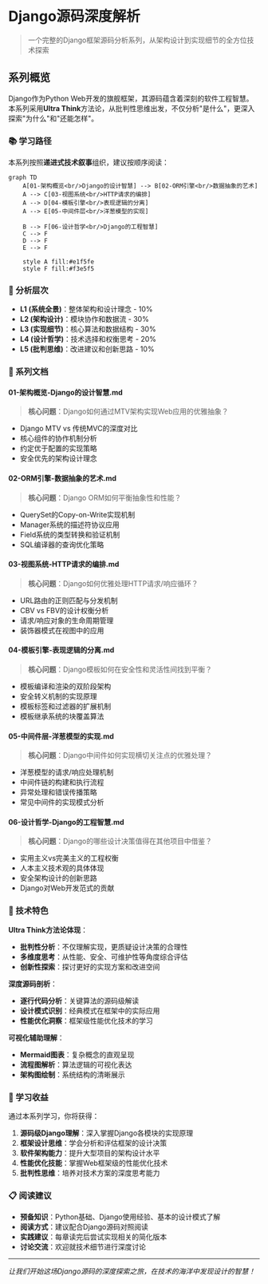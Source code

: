# Django源码深度解析

> 一个完整的Django框架源码分析系列，从架构设计到实现细节的全方位技术探索

## 系列概览

Django作为Python Web开发的旗舰框架，其源码蕴含着深刻的软件工程智慧。本系列采用**Ultra Think**方法论，从批判性思维出发，不仅分析"是什么"，更深入探索"为什么"和"还能怎样"。

### 📚 学习路径

本系列按照**递进式技术叙事**组织，建议按顺序阅读：

```mermaid
graph TD
    A[01-架构概览<br/>Django的设计智慧] --> B[02-ORM引擎<br/>数据抽象的艺术]
    A --> C[03-视图系统<br/>HTTP请求的编排]  
    A --> D[04-模板引擎<br/>表现逻辑的分离]
    A --> E[05-中间件层<br/>洋葱模型的实现]
    
    B --> F[06-设计哲学<br/>Django的工程智慧]
    C --> F
    D --> F
    E --> F
    
    style A fill:#e1f5fe
    style F fill:#f3e5f5
```

### 🎯 分析层次

- **L1 (系统全景)**：整体架构和设计理念 - 10%
- **L2 (架构设计)**：模块协作和数据流 - 30%  
- **L3 (实现细节)**：核心算法和数据结构 - 30%
- **L4 (设计哲学)**：技术选择和权衡思考 - 20%
- **L5 (批判思维)**：改进建议和创新思路 - 10%

### 📖 系列文档

#### 01-架构概览-Django的设计智慧.md
> **核心问题**：Django如何通过MTV架构实现Web应用的优雅抽象？

- Django MTV vs 传统MVC的深度对比
- 核心组件的协作机制分析  
- 约定优于配置的实现策略
- 安全优先的架构设计理念

#### 02-ORM引擎-数据抽象的艺术.md  
> **核心问题**：Django ORM如何平衡抽象性和性能？

- QuerySet的Copy-on-Write实现机制
- Manager系统的描述符协议应用
- Field系统的类型转换和验证机制
- SQL编译器的查询优化策略

#### 03-视图系统-HTTP请求的编排.md
> **核心问题**：Django如何优雅处理HTTP请求/响应循环？

- URL路由的正则匹配与分发机制
- CBV vs FBV的设计权衡分析
- 请求/响应对象的生命周期管理
- 装饰器模式在视图中的应用

#### 04-模板引擎-表现逻辑的分离.md
> **核心问题**：Django模板如何在安全性和灵活性间找到平衡？

- 模板编译和渲染的双阶段架构
- 安全转义机制的实现原理
- 模板标签和过滤器的扩展机制
- 模板继承系统的块覆盖算法

#### 05-中间件层-洋葱模型的实现.md
> **核心问题**：Django中间件如何实现横切关注点的优雅处理？

- 洋葱模型的请求/响应处理机制
- 中间件链的构建和执行流程
- 异常处理和错误传播策略
- 常见中间件的实现模式分析

#### 06-设计哲学-Django的工程智慧.md
> **核心问题**：Django的哪些设计决策值得在其他项目中借鉴？

- 实用主义vs完美主义的工程权衡
- 人本主义技术观的具体体现
- 安全架构设计的创新思路
- Django对Web开发范式的贡献

### 🎨 技术特色

**Ultra Think方法论体现**：
- **批判性分析**：不仅理解实现，更质疑设计决策的合理性
- **多维度思考**：从性能、安全、可维护性等角度综合评估
- **创新性探索**：探讨更好的实现方案和改进空间

**深度源码剖析**：
- **逐行代码分析**：关键算法的源码级解读
- **设计模式识别**：经典模式在框架中的实际应用
- **性能优化洞察**：框架级性能优化技术的学习

**可视化辅助理解**：
- **Mermaid图表**：复杂概念的直观呈现
- **流程图解析**：算法逻辑的可视化表达
- **架构图绘制**：系统结构的清晰展示

### 🚀 学习收益

通过本系列学习，你将获得：

1. **源码级Django理解**：深入掌握Django各模块的实现原理
2. **框架设计思维**：学会分析和评估框架的设计决策  
3. **软件架构能力**：提升大型项目的架构设计水平
4. **性能优化技能**：掌握Web框架级的性能优化技术
5. **批判性思维**：培养对技术方案的深度思考能力

### 📋 阅读建议

- **预备知识**：Python基础、Django使用经验、基本的设计模式了解
- **阅读方式**：建议配合Django源码对照阅读
- **实践建议**：每章读完后尝试实现相关的简化版本
- **讨论交流**：欢迎就技术细节进行深度讨论

---

*让我们开始这场Django源码的深度探索之旅，在技术的海洋中发现设计的智慧！*